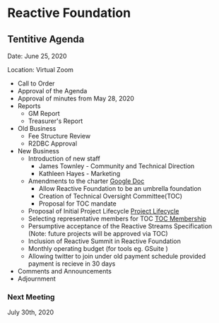 # Reactive Foundation

## Tentitive Agenda

Date: June 25, 2020

Location: Virtual Zoom

 - Call to Order
  -  Approval of the Agenda
  -  Approval of minutes from May 28, 2020
 - Reports
    - GM Report
    - Treasurer's Report
 - Old Business
    - Fee Structure Review 
    - R2DBC Approval
 - New Business
   - Introduction of new staff
     - James Townley - Community and Technical Direction
     - Kathleen Hayes - Marketing
   - Amendments to the charter [Google Doc](https://docs.google.com/document/d/1OvIdmkdLcz38eLq89dwuByzIi19WGMEH-cwo2c_zy6s)
     -  Allow Reactive Foundation to be an umbrella foundation
     -  Creation of Technical Oversight Committee(TOC) 
     -  Proposal for TOC mandate
   - Proposal of Initial Project Lifecycle [Project Lifecycle](proposal_toc_project_lifecycle.md)
   - Selecting representative members for TOC [TOC Membership](proposal_toc_initial_membership.md)
   - Persumptive acceptance of the Reactive Streams Specification (Note: future projects will be approved via TOC)
   - Inclusion of Reactive Summit in Reactive Foundation
   - Monthly operating budget (for tools eg. GSuite )
   - Allowing twitter to join under old payment schedule provided payment is recieve in 30 days
 - Comments and Announcements
 - Adjournment

### Next Meeting 
July 30th, 2020
